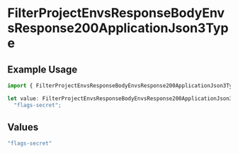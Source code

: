 # FilterProjectEnvsResponseBodyEnvsResponse200ApplicationJson3Type

## Example Usage

```typescript
import { FilterProjectEnvsResponseBodyEnvsResponse200ApplicationJson3Type } from "@vercel/sdk/models/operations";

let value: FilterProjectEnvsResponseBodyEnvsResponse200ApplicationJson3Type =
  "flags-secret";
```

## Values

```typescript
"flags-secret"
```